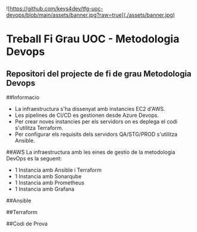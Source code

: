 ![https://github.com/keys4dev/tfg-uoc-devops/blob/main/assets/banner.jpg?raw=true](./assets/banner.jpg)

# Treball Fi Grau UOC - Metodologia Devops
## Repositori del projecte de fi de grau Metodologia Devops

##Informacio

* La infraestructura s'ha dissenyat amb instancies EC2 d'AWS.
* Les pipelines de CI/CD es gestionen desde Azure Devops.
* Per crear noves instancies per els servidors on es deplega el codi s'utilitza Terraform.
* Per configurar els requisits dels servidors QA/STG/PROD s'utilitza Ansible.

##AWS
 La infraestructura amb les eines de gestio de la metodologia DevOps es la seguent:
 * 1 Instancia amb Ansible i Terraform
 * 1 Instancia amb Sonarqube
 * 1 Instancia amb Prometheus
 * 1 Instancia amb Grafana

##Ansible


##Terraform


##Codi de Prova

